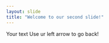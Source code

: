```yaml
---
layout: slide
title: "Welcome to our second slide!"
---
```

Your text
Use ur left arrow to go back!
